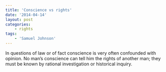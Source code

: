 ```yaml
---
title: 'Conscience vs rights'
date: '2014-04-14'
layout: post
categories:
    - rights
tags:
    - 'Samuel Johnson'
---
```


In questions of law or of fact conscience is very often confounded with opinion. No man’s conscience can tell him the rights of another man; they must be known by rational investigation or historical inquiry.